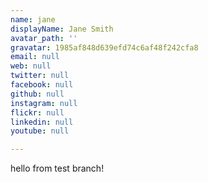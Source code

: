 ```yaml
---
name: jane
displayName: Jane Smith
avatar_path: ''
gravatar: 1985af848d639efd74c6af48f242cfa8
email: null
web: null
twitter: null
facebook: null
github: null
instagram: null
flickr: null
linkedin: null
youtube: null

---
```

<p>hello from test branch!</p>
